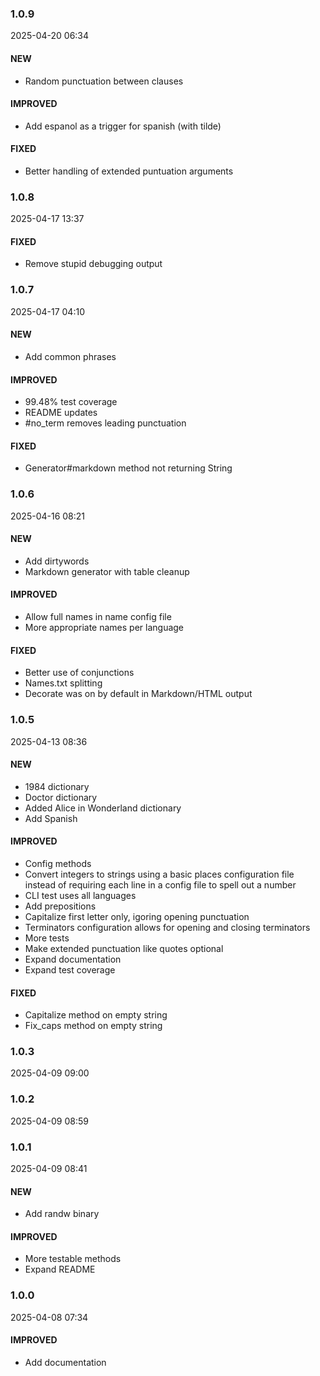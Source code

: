 ### 1.0.9

2025-04-20 06:34

#### NEW

- Random punctuation between clauses

#### IMPROVED

- Add espanol as a trigger for spanish (with tilde)

#### FIXED

- Better handling of extended puntuation arguments

### 1.0.8

2025-04-17 13:37

#### FIXED

- Remove stupid debugging output

### 1.0.7

2025-04-17 04:10

#### NEW

- Add common phrases

#### IMPROVED

- 99.48% test coverage
- README updates
- #no_term removes leading punctuation

#### FIXED

- Generator#markdown method not returning String

### 1.0.6

2025-04-16 08:21

#### NEW

- Add dirtywords
- Markdown generator with table cleanup

#### IMPROVED

- Allow full names in name config file
- More appropriate names per language

#### FIXED

- Better use of conjunctions
- Names.txt splitting
- Decorate was on by default in Markdown/HTML output

### 1.0.5

2025-04-13 08:36

#### NEW

- 1984 dictionary
- Doctor dictionary
- Added Alice in Wonderland dictionary
- Add Spanish

#### IMPROVED

- Config methods
- Convert integers to strings using a basic places configuration file instead of requiring each line in a config file to spell out a number
- CLI test uses all languages
- Add prepositions
- Capitalize first letter only, igoring opening punctuation
- Terminators configuration allows for opening and closing terminators
- More tests
- Make extended punctuation like quotes optional
- Expand documentation
- Expand test coverage

#### FIXED

- Capitalize method on empty string
- Fix_caps method on empty string

### 1.0.3

2025-04-09 09:00

### 1.0.2

2025-04-09 08:59

### 1.0.1

2025-04-09 08:41

#### NEW

- Add randw binary

#### IMPROVED

- More testable methods
- Expand README

### 1.0.0

2025-04-08 07:34

#### IMPROVED

- Add documentation

